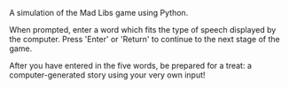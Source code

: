 A simulation of the Mad Libs game using Python.

When prompted, enter a word which fits the type of speech displayed by the
computer. Press 'Enter' or 'Return' to continue to the next stage of the game.

After you have entered in the five words, be prepared for a treat: a
computer-generated story using your very own input!
